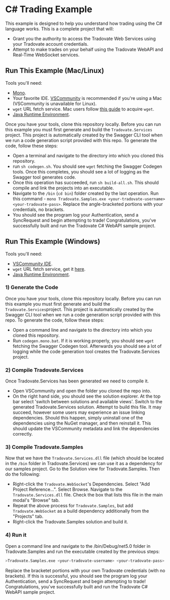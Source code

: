 # C# Trading Example
This example is designed to help you understand how trading using the C# language works. This is a complete project that will:
- Grant you the authority to access the Tradovate Web Services using your Tradovate account credentials.
- Attempt to make trades on your behalf using the Tradovate WebAPI and Real-Time WebSocket services.

## Run This Example (Mac/Linux)
Tools you'll need:
- [Mono](https://www.mono-project.com/download/stable/).
- Your favorite IDE. [VSCommunity](https://visualstudio.microsoft.com/vs/mac/) is recommended if you're using a Mac (VSCommunity is unavailable for Linux).
- `wget` URL fetch service. Mac users follow [this guide](https://www.fossmint.com/install-and-use-wget-on-mac/) to acquire `wget`.
- [Java Runtime Environment](https://www.java.com/en/download/manual.jsp).

Once you have your tools, clone this repository locally. Before you can run this example you must first generate and build the `Tradovate.Services`
project. This project is automatically created by the Swagger CLI tool when we run a code generation script provided with this repo. To generate
the code, follow these steps:
- Open a terminal and navigate to the directory into which you cloned this repository.
- run `sh codegen.sh`. You should see `wget` fetching the Swagger Codegen tools. Once this completes, you should see a lot of logging as the Swagger tool
generates code.
- Once this operation has succeeded, run `sh build-all.sh`. This should compile and link the projects into an executable. 
- Navigate to the `/bin` (`cd bin`) folder created by the last operation. Run this command - `mono Tradovate.Samples.exe <your-tradovate-username> <your-tradovate-pass>`. Replace the angle-bracketed portions with your credentials, no brackets.
- You should see the program log your Authentication, send a SyncRequest and begin attempting to trade! Congratulations, you've successfully built and run the Tradovate C# WebAPI sample project.

## Run This Example (Windows)
Tools you'll need:
- [VSCommunity IDE](https://visualstudio.microsoft.com/vs/).
- `wget` URL fetch service, get it [here](https://eternallybored.org/misc/wget/).
- [Java Runtime Environment](https://www.java.com/en/download/manual.jsp).

### 1) Generate the Code
Once you have your tools, clone this repository locally. Before you can run this example you must first generate and build 
the `Tradovate.Services`project. This project is automatically created by the Swagger CLI tool when we run a code generation 
script provided with this repo. To generate the code, follow these steps:

- Open a command line and navigate to the directory into which you cloned this repository.
- Run `codegen.mono.bat`. If it is working properly, you should see `wget` fetching the Swagger Codegen tool. Afterwards you should see a lot of logging while the code generation tool creates the Tradovate.Services project.

### 2) Compile Tradovate.Services
Once Tradovate.Services has been generated we need to compile it.

- Open VSCommunity and open the folder you cloned the repo into.
- On the right hand side, you should see the solution explorer. At the top bar select 'switch between solutions and available views'.
Switch to the generated Tradovate.Services solution. Attempt to build this file. It may succeed, however some users may experience
an issue linking dependencies. Should this happen, simply uninstall one of the dependencies using the NuGet manager, 
and then reinstall it. This should update the VSCommunity metadata and link the dependencies correctly.

### 3) Compile Tradovate.Samples
Now that we have the `Tradovate.Services.dll` file (which should be located in the `/bin` folder in Tradovate.Services) we can
use it as a dependency for our samples project. Go to the Solution view for Tradovate.Samples. Then do the following:

- Right-click the `Tradovate.WebSocket`'s Dependencies. Select "Add Project Reference...". Select Browse. Navigate
to the `Tradovate.Services.dll` file. Check the box that lists this file in the main modal's "Browse" tab.
- Repeat the above process for `Tradovate.Samples`, but add `Tradovate.WebSocket` as a build dependency additionally from the "Projects" tab.
- Right-click the Tradovate.Samples solution and build it.

### 4) Run it

Open a command line and navigate to the /bin/Debug/net5.0 folder in Tradovate.Samples and run the executable created by the previous
steps:

```sh
>Tradovate.Samples.exe <your-tradovate-username> <your-tradovate-pass>
```
Replace the bracketet portions with your own Tradovate credentials (with no brackets). If this is successful, you should see the 
program log your Authentication, send a SyncRequest and begin attempting to trade! Congratulations, you've successfully built and 
run the Tradovate C# WebAPI sample project.

